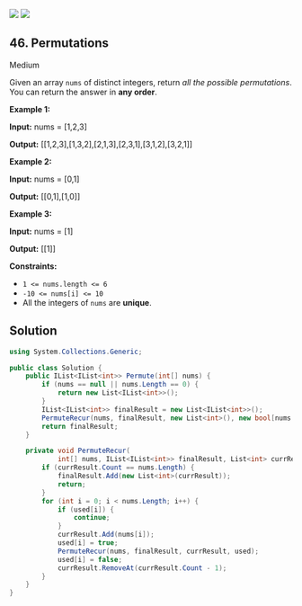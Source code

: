 [![](https://img.shields.io/github/stars/LeetCode-Top-Interview-150/LeetCode-Top-Interview-150?label=Stars&style=flat-square)](https://github.com/LeetCode-Top-Interview-150/LeetCode-Top-Interview-150)
[![](https://img.shields.io/github/forks/LeetCode-Top-Interview-150/LeetCode-Top-Interview-150?label=Fork%20me%20on%20GitHub%20&style=flat-square)](https://github.com/LeetCode-Top-Interview-150/LeetCode-Top-Interview-150/fork)

## 46\. Permutations

Medium

Given an array `nums` of distinct integers, return _all the possible permutations_. You can return the answer in **any order**.

**Example 1:**

**Input:** nums = [1,2,3]

**Output:** [[1,2,3],[1,3,2],[2,1,3],[2,3,1],[3,1,2],[3,2,1]] 

**Example 2:**

**Input:** nums = [0,1]

**Output:** [[0,1],[1,0]] 

**Example 3:**

**Input:** nums = [1]

**Output:** [[1]] 

**Constraints:**

*   `1 <= nums.length <= 6`
*   `-10 <= nums[i] <= 10`
*   All the integers of `nums` are **unique**.

## Solution

```csharp
using System.Collections.Generic;

public class Solution {
    public IList<IList<int>> Permute(int[] nums) {
        if (nums == null || nums.Length == 0) {
            return new List<IList<int>>();
        }
        IList<IList<int>> finalResult = new List<IList<int>>();
        PermuteRecur(nums, finalResult, new List<int>(), new bool[nums.Length]);
        return finalResult;
    }

    private void PermuteRecur(
            int[] nums, IList<IList<int>> finalResult, List<int> currResult, bool[] used) {
        if (currResult.Count == nums.Length) {
            finalResult.Add(new List<int>(currResult));
            return;
        }
        for (int i = 0; i < nums.Length; i++) {
            if (used[i]) {
                continue;
            }
            currResult.Add(nums[i]);
            used[i] = true;
            PermuteRecur(nums, finalResult, currResult, used);
            used[i] = false;
            currResult.RemoveAt(currResult.Count - 1);
        }
    }
}
```